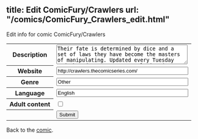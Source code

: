 title: Edit ComicFury/Crawlers
url: "/comics/ComicFury_Crawlers_edit.html"
---
Edit info for comic ComicFury/Crawlers

<form name="comic" action="http://gaepostmail.appspot.com/comic/" method="post">
<table class="comicinfo">
<tr>
<th>Description</th><td><textarea name="description" cols="40" rows="3">Their fate is determined by dice and a set of laws they have become the masters of manipulating. Updated every Tuesday and Thursday at 10AM central time (except during campaign season because I'm running for the Missouri House of Representatives).</textarea></td>
</tr>
<tr>
<th>Website</th><td><input type="text" name="url" value="http://crawlers.thecomicseries.com/" size="40"/></td>
</tr>
<tr>
<th>Genre</th><td><input type="text" name="genre" value="Other" size="40"/></td>
</tr>
<tr>
<th>Language</th><td><input type="text" name="language" value="English" size="40"/></td>
</tr>
<tr>
<th>Adult content</th><td><input type="checkbox" name="adult" value="adult" /></td>
</tr>
<tr>
<th></th><td>
<input type="hidden" name="comic" value="ComicFury_Crawlers" />
<input type="submit" name="submit" value="Submit" />
</td>
</tr>
</table>
</form>

Back to the [comic](ComicFury_Crawlers.html).
